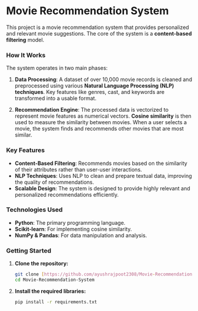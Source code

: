 # Movie Recommendation System

This project is a movie recommendation system that provides personalized and relevant movie suggestions. The core of the system is a **content-based filtering** model.

### How It Works

The system operates in two main phases:

1.  **Data Processing**: A dataset of over 10,000 movie records is cleaned and preprocessed using various **Natural Language Processing (NLP) techniques**. Key features like genres, cast, and keywords are transformed into a usable format.

2.  **Recommendation Engine**: The processed data is vectorized to represent movie features as numerical vectors. **Cosine similarity** is then used to measure the similarity between movies. When a user selects a movie, the system finds and recommends other movies that are most similar.

### Key Features

* **Content-Based Filtering**: Recommends movies based on the similarity of their attributes rather than user-user interactions.
* **NLP Techniques**: Uses NLP to clean and prepare textual data, improving the quality of recommendations.
* **Scalable Design**: The system is designed to provide highly relevant and personalized recommendations efficiently.

### Technologies Used

* **Python**: The primary programming language.
* **Scikit-learn**: For implementing cosine similarity.
* **NumPy & Pandas**: For data manipulation and analysis.

### Getting Started

1.  **Clone the repository:**
    ```bash
    git clone [https://github.com/ayushrajpoot2308/Movie-Recommendation-System.git](https://github.com/ayushrajpoot2308/Movie-Recommendation-System.git)
    cd Movie-Recommendation-System
    ```
2.  **Install the required libraries:**
    ```bash
    pip install -r requirements.txt
    ```
